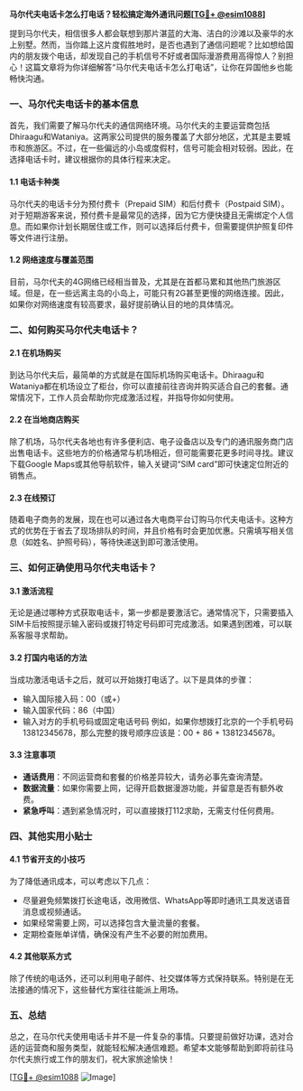 **马尔代夫电话卡怎么打电话？轻松搞定海外通讯问题[[TG💪+ @esim1088](https://t.me/s/esim1088)]**

提到马尔代夫，相信很多人都会联想到那片湛蓝的大海、洁白的沙滩以及豪华的水上别墅。然而，当你踏上这片度假胜地时，是否也遇到了通信问题呢？比如想给国内的朋友拨个电话，却发现自己的手机信号不好或者国际漫游费用高得惊人？别担心！这篇文章将为你详细解答“马尔代夫电话卡怎么打电话”，让你在异国他乡也能畅快沟通。

### 一、马尔代夫电话卡的基本信息

首先，我们需要了解马尔代夫的通信网络环境。马尔代夫的主要运营商包括Dhiraagu和Wataniya。这两家公司提供的服务覆盖了大部分地区，尤其是主要城市和旅游区。不过，在一些偏远的小岛或度假村，信号可能会相对较弱。因此，在选择电话卡时，建议根据你的具体行程来决定。

#### 1.1 电话卡种类
马尔代夫的电话卡分为预付费卡（Prepaid SIM）和后付费卡（Postpaid SIM）。对于短期游客来说，预付费卡是最常见的选择，因为它方便快捷且无需绑定个人信息。而如果你计划长期居住或工作，则可以选择后付费卡，但需要提供护照复印件等文件进行注册。

#### 1.2 网络速度与覆盖范围
目前，马尔代夫的4G网络已经相当普及，尤其是在首都马累和其他热门旅游区域。但是，在一些远离主岛的小岛上，可能只有2G甚至更慢的网络连接。因此，如果你对网络速度有较高要求，最好提前确认目的地的具体情况。

### 二、如何购买马尔代夫电话卡？

#### 2.1 在机场购买
到达马尔代夫后，最简单的方式就是在国际机场购买电话卡。Dhiraagu和Wataniya都在机场设立了柜台，你可以直接前往咨询并购买适合自己的套餐。通常情况下，工作人员会帮助你完成激活过程，并指导你如何使用。

#### 2.2 在当地商店购买
除了机场，马尔代夫各地也有许多便利店、电子设备店以及专门的通讯服务商门店出售电话卡。这些地方的价格通常与机场相近，但可能需要花更多时间寻找。建议下载Google Maps或其他导航软件，输入关键词“SIM card”即可快速定位附近的销售点。

#### 2.3 在线预订
随着电子商务的发展，现在也可以通过各大电商平台订购马尔代夫电话卡。这种方式的优势在于省去了现场排队的时间，并且价格有时会更加优惠。只需填写相关信息（如姓名、护照号码），等待快递送到即可激活使用。

### 三、如何正确使用马尔代夫电话卡？

#### 3.1 激活流程
无论是通过哪种方式获取电话卡，第一步都是要激活它。通常情况下，只需要插入SIM卡后按照提示输入密码或拨打特定号码即可完成激活。如果遇到困难，可以联系客服寻求帮助。

#### 3.2 打国内电话的方法
当成功激活电话卡之后，就可以开始拨打电话了。以下是具体的步骤：
- 输入国际接入码：00（或+）
- 输入国家代码：86（中国）
- 输入对方的手机号码或固定电话号码
例如，如果你想拨打北京的一个手机号码13812345678，那么完整的拨号顺序应该是：00 + 86 + 13812345678。

#### 3.3 注意事项
- **通话费用**：不同运营商和套餐的价格差异较大，请务必事先查询清楚。
- **数据流量**：如果你需要上网，记得开启数据漫游功能，并留意是否有额外收费。
- **紧急呼叫**：遇到紧急情况时，可以直接拨打112求助，无需支付任何费用。

### 四、其他实用小贴士

#### 4.1 节省开支的小技巧
为了降低通讯成本，可以考虑以下几点：
- 尽量避免频繁拨打长途电话，改用微信、WhatsApp等即时通讯工具发送语音消息或视频通话。
- 如果经常需要上网，可以选择包含大量流量的套餐。
- 定期检查账单详情，确保没有产生不必要的附加费用。

#### 4.2 其他联系方式
除了传统的电话外，还可以利用电子邮件、社交媒体等方式保持联系。特别是在无法接通的情况下，这些替代方案往往能派上用场。

### 五、总结

总之，在马尔代夫使用电话卡并不是一件复杂的事情。只要提前做好功课，选对合适的运营商和服务类型，就能轻松解决通信难题。希望本文能够帮助到即将前往马尔代夫旅行或工作的朋友们，祝大家旅途愉快！

[[TG💪+ @esim1088](https://t.me/s/esim1088) ![Image](https://i.postimg.cc/4NQfJmqS/Snipaste-2025-05-13-00-14-12.png)]